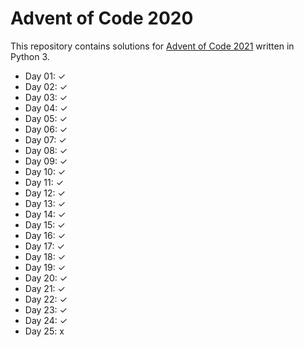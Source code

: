 # Advent of Code 2020

This repository contains solutions for [Advent of Code 2021](https://adventofcode.com/2021/) written in Python 3.

* Day 01: ✓
* Day 02: ✓
* Day 03: ✓
* Day 04: ✓
* Day 05: ✓
* Day 06: ✓
* Day 07: ✓
* Day 08: ✓
* Day 09: ✓
* Day 10: ✓
* Day 11: ✓
* Day 12: ✓
* Day 13: ✓
* Day 14: ✓
* Day 15: ✓
* Day 16: ✓
* Day 17: ✓
* Day 18: ✓
* Day 19: ✓
* Day 20: ✓
* Day 21: ✓
* Day 22: ✓
* Day 23: ✓
* Day 24: ✓
* Day 25: x
